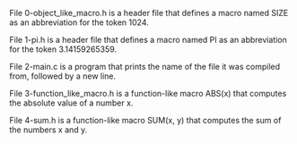 File 0-object_like_macro.h is a header file that defines a macro named SIZE as an abbreviation for the token 1024.

File 1-pi.h is a header file that defines a macro named PI as an abbreviation for the token 3.14159265359.

File 2-main.c is a program that prints the name of the file it was compiled from, followed by a new line.

File 3-function_like_macro.h is a function-like macro ABS(x) that computes the absolute value of a number x.

File 4-sum.h is a function-like macro SUM(x, y) that computes the sum of the numbers x and y.


